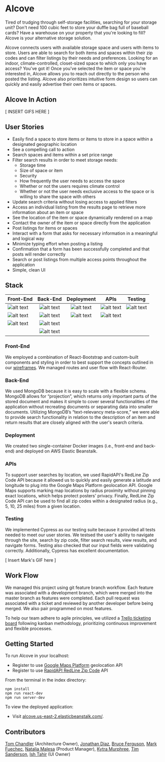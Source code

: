 # Alcove

Tired of trudging through self-storage facilities, searching for _your_ storage unit?  Don't need 100 cubic feet to store your duffle bag full of baseball cards?  Have a warehouse on your property that you're looking to fill?  Alcove is your alternative storage solution.   

Alcove connects users with available storage space and users with items to store.  Users are able to search for both items and spaces within their zip codes and can filter listings by their needs and preferences.  Looking for an indoor, climate-controlled, closet-sized space to which only you have access?  You've got it!  Once you've selected the item or space you're interested in, Alcove allows you to reach out directly to the person who posted the listing.  Alcove also prioritizes intuitive form design so users can quickly and easily advertise their own items or spaces.

## Alcove In Action

[ INSERT GIFS HERE ]

## User Stories
* Easily find a space to store items or items to store in a space within a designated geographic location
* See a compelling call to action
* Search spaces and items within a set price range
* Filter search results in order to meet storage needs:
  + Storage time
  + Size of space or item
  + Security
  + How frequently the user needs to access the space
  + Whether or not the users requires climate control
  + Whether or not the user needs exclusive access to the space or is willing to share the space with others
* Update search criteria without losing access to applied filters
* Access an individual listing from the results page to retrieve more information about an item or space
* See the location of the item or space dynamically rendered on a map
* Contact the owner of the item or space directly from the application
* Post listings for items or spaces
* Interact with a form that asks for necessary information in a meaningful and logical way
* Minimize typing effort when posting a listing
* Confirmation that a form has been successfully completed and that posts will render correctly
* Search or post listings from multiple access points throughout the application
* Simple, clean UI

## Stack
| Front-End | Back-End | Deployment | APIs | Testing |
| ----- |:-----:| :-----:| :-----: | :-----: |
| ![alt text](https://raw.githubusercontent.com/hratx-blue-ocean/Alcove/master/client/dist/assets/stack_images/react.png "React") | ![alt text](https://raw.githubusercontent.com/hratx-blue-ocean/Alcove/master/client/dist/assets/stack_images/nodejs.png "Node.js") | ![alt text](https://raw.githubusercontent.com/hratx-blue-ocean/Alcove/master/client/dist/assets/stack_images/docker.png "Docker") | ![alt text](https://raw.githubusercontent.com/hratx-blue-ocean/Alcove/master/client/dist/assets/stack_images/rapid-api.png "RapidAPI") | ![alt text](https://raw.githubusercontent.com/hratx-blue-ocean/Alcove/master/client/dist/assets/stack_images/cypress.png "Cypress")|
| ![alt text](https://raw.githubusercontent.com/hratx-blue-ocean/Alcove/master/client/dist/assets/stack_images/react-router.png "React-Router")   | ![alt text](https://raw.githubusercontent.com/hratx-blue-ocean/Alcove/master/client/dist/assets/stack_images/expressjs.png "Express")      |   ![alt text](https://raw.githubusercontent.com/hratx-blue-ocean/Alcove/master/client/dist/assets/stack_images/elastic-beanstalk.png "AWS Elastic Beanstalk") |![alt text](https://raw.githubusercontent.com/hratx-blue-ocean/Alcove/master/client/dist/assets/stack_images/google-maps.png "Google Maps")
| ![alt text](https://raw.githubusercontent.com/hratx-blue-ocean/Alcove/master/client/dist/assets/stack_images/react-bootstrap.jpg "React-Bootstrap") | ![alt text](https://raw.githubusercontent.com/hratx-blue-ocean/Alcove/master/client/dist/assets/stack_images/mongodb.png "MongoDB") |
||![alt text](https://raw.githubusercontent.com/hratx-blue-ocean/Alcove/master/client/dist/assets/stack_images/mongoose.png "Mongoose") |
### Front-End
We employed a combination of React-Bootstrap and custom-built components and styling in order to best support the concepts outlined in our [wireframes](https://www.figma.com/file/oPlN0A0VpoUCKzjDIoo33W/Alcove?node-id=0%3A1).  We managed routes and user flow with React-Router.
### Back-End
We used MongoDB because it is easy to scale with a flexible schema.  MongoDB allows for “projection”, which returns only important parts of the stored document and makes it simple to cover several functionalities of the application without recreating documents or separating data into smaller documents.  Utilizing MongoDB’s “text-relevancy meta-score,” we were able to provide search functionality in relation to the description of an item and return results that are closely aligned with the user's search criteria.
### Deployment
We created two single-container Docker images (i.e., front-end and back-end) and deployed on AWS Elastic Beanstalk.
### APIs
To support user searches by location, we used RapidAPI's RedLine Zip Code API because it allowed us to quickly and easily generate a latitude and longitude to plug into the Google Maps Platform geolocation API.  Google Maps supports marking map locations by radius proximity without pinning exact locations, which helps protect posters' privacy.  Finally, RedLine Zip Code API can be used to find all zip codes within a designated radius (e.g., 5, 10, 25 miles) from a given location.
### Testing
We implemented Cypress as our testing suite because it provided all tests needed to meet our user stories.  We testsed the user's ability to navigate through the site, search by zip code, filter search results, view results, and navigate forms.  Testing also checked that our input fields were validating correctly.  Additionally, Cypress has excellent documentation.

[ Insert Mark's GIF here ]

## Work Flow
We managed this project using git feature branch workflow.  Each feature was associated with a development branch, which were merged into the master branch as features were completed.  Each pull request was associated with a ticket and reviewed by another developer before being merged.  We also pair programmed on most features.

To help our team adhere to agile principles, we utilized a [Trello ticketing board](https://trello.com/b/fhb0HIhp/alcove) following kanban methodology, prioritizing continuous improvement and flexible processes.

## Getting Started
To run Alcove in your localhost:
* Register to use [Google Maps Platform](https://developers.google.com/maps/documentation/javascript/get-api-key) geolocation API
* Register to use [RapidAPI RedLine Zip Code](https://rapidapi.com/redline/api/redline-zipcode/) API

From the terminal in the index directory:
```
npm install
npm run react-dev
npm run server-dev
```

To view the deployed application:
* Visit [alcove.us-east-2.elasticbeanstalk.com/](alcove.us-east-2.elasticbeanstalk.com/).

## Contributors
[Tom Chandler](https://github.com/tmchandler) (Architecture Owner), [Jonathan Diaz](https://github.com/JCDiaz1201), [Bruce Ferguson](https://github.com/bruceferguson3), [Mark Fuechec](https://github.com/mfuechec), [Natalia Malesa](https://github.com/nmalesa) (Product Manager), [Kytra Murphree](https://github.com/KytraScript), [Tim Sanderson](https://github.com/timsand), [Ish Tahir](https://github.com/ishtahir) (UI Owner)
